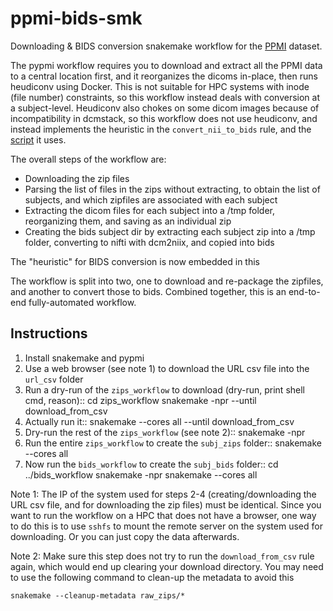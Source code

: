 # ppmi-bids-smk

Downloading & BIDS conversion snakemake workflow for the
[PPMI](https://www.ppmi-info.org/) dataset. 

The pypmi workflow requires you to download and extract all the PPMI data
to a central location first, and it reorganizes the dicoms in-place, then 
runs heudiconv using Docker. This is not suitable for HPC systems with
inode (file number) constraints, so this workflow instead deals with 
conversion at a subject-level. Heudiconv also chokes on some dicom images 
because of incompatibility in dcmstack, so this workflow does not use
heudiconv, and instead implements the heuristic in the `convert_nii_to_bids` 
rule, and the [script](bids_workflow/scripts/convert_nii_to_bids.py) it uses.

The overall steps of the workflow are:
 - Downloading the zip files
 - Parsing the list of files in the zips without extracting, to
  obtain the list of subjects, and which zipfiles are associated with 
  each subject
 - Extracting the dicom files for each subject into a /tmp folder,
   reorganizing them, and saving as an individual zip
 - Creating the bids subject dir by extracting each subject zip 
  into a /tmp folder, converting to nifti with dcm2niix, and copied 
  into bids
 
The "heuristic" for BIDS conversion is now embedded in this 


The workflow is split into two, one to download and re-package 
the zipfiles, and another to convert those to bids. Combined together,
this is an end-to-end fully-automated workflow.

## Instructions

 1. Install snakemake and pypmi 
 2. Use a web browser (see note 1) to download the URL csv file into 
   the `url_csv` folder
 3. Run a dry-run of the `zips_workflow` to download (dry-run, print shell cmd, reason)::
    cd zips_workflow
    snakemake -npr --until download_from_csv
 4. Actually run it::
    snakemake --cores all --until download_from_csv
 5. Dry-run the rest of the `zips_workflow` (see note 2)::
    snakemake -npr
 6. Run the entire `zips_workflow` to create the `subj_zips` folder::
    snakemake --cores all
 7. Now run the `bids_workflow` to create the `subj_bids` folder::
    cd ../bids_workflow
    snakemake -npr
    snakemake --cores all



 Note 1: The IP of the system used for steps 2-4 (creating/downloading the URL csv file, 
  and for downloading the zip files) must be identical. 
  Since you want to run the workflow on a HPC that does not have a browser, one way to 
  do this is to use `sshfs` to mount the remote server on the system used for downloading.
  Or you can just copy the data afterwards. 

 Note 2: Make sure this step does not try to run the `download_from_csv` rule again,
   which would end up clearing your download directory. You may need to use the following 
   command to clean-up the metadata to avoid this
   
    snakemake --cleanup-metadata raw_zips/*

